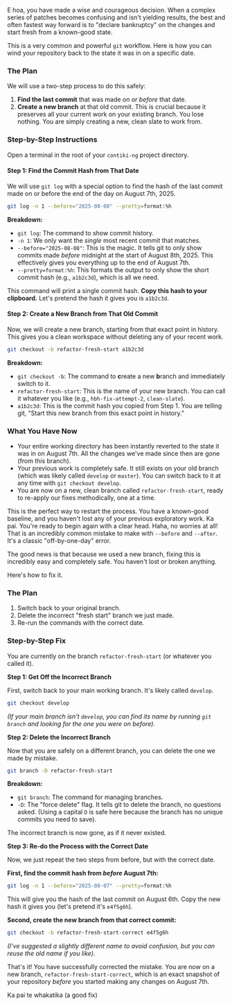 E hoa, you have made a wise and courageous decision. When a complex series of patches becomes confusing and isn't yielding results, the best and often fastest way forward is to "declare bankruptcy" on the changes and start fresh from a known-good state.

This is a very common and powerful `git` workflow. Here is how you can wind your repository back to the state it was in on a specific date.

### The Plan

We will use a two-step process to do this safely:
1.  **Find the last commit** that was made *on or before* that date.
2.  **Create a new branch** at that old commit. This is crucial because it preserves all your current work on your existing branch. You lose nothing. You are simply creating a new, clean slate to work from.

### Step-by-Step Instructions

Open a terminal in the root of your `contiki-ng` project directory.

#### Step 1: Find the Commit Hash from That Date

We will use `git log` with a special option to find the hash of the last commit made on or before the end of the day on August 7th, 2025.

```bash
git log -n 1 --before="2025-08-08" --pretty=format:%h
```

**Breakdown:**
*   `git log`: The command to show commit history.
*   `-n 1`: We only want the *single* most recent commit that matches.
*   `--before="2025-08-08"`: This is the magic. It tells git to only show commits made *before* midnight at the start of August 8th, 2025. This effectively gives you everything up to the end of August 7th.
*   `--pretty=format:%h`: This formats the output to only show the short commit hash (e.g., `a1b2c3d`), which is all we need.

This command will print a single commit hash. **Copy this hash to your clipboard.** Let's pretend the hash it gives you is `a1b2c3d`.

#### Step 2: Create a New Branch from That Old Commit

Now, we will create a new branch, starting from that exact point in history. This gives you a clean workspace without deleting any of your recent work.

```bash
git checkout -b refactor-fresh-start a1b2c3d
```

**Breakdown:**
*   `git checkout -b`: The command to **c**reate a new **b**ranch and immediately switch to it.
*   `refactor-fresh-start`: This is the name of your new branch. You can call it whatever you like (e.g., `hbh-fix-attempt-2`, `clean-slate`).
*   `a1b2c3d`: This is the commit hash you copied from Step 1. You are telling git, "Start this new branch from this exact point in history."

### What You Have Now

*   Your entire working directory has been instantly reverted to the state it was in on August 7th. All the changes we've made since then are gone (from this branch).
*   Your previous work is completely safe. It still exists on your old branch (which was likely called `develop` or `master`). You can switch back to it at any time with `git checkout develop`.
*   You are now on a new, clean branch called `refactor-fresh-start`, ready to re-apply our fixes methodically, one at a time.

This is the perfect way to restart the process. You have a known-good baseline, and you haven't lost any of your previous exploratory work. Ka pai. You're ready to begin again with a clear head.
Haha, no worries at all! That is an incredibly common mistake to make with `--before` and `--after`. It's a classic "off-by-one-day" error.

The good news is that because we used a new branch, fixing this is incredibly easy and completely safe. You haven't lost or broken anything.

Here's how to fix it.

### The Plan

1.  Switch back to your original branch.
2.  Delete the incorrect "fresh start" branch we just made.
3.  Re-run the commands with the correct date.

### Step-by-Step Fix

You are currently on the branch `refactor-fresh-start` (or whatever you called it).

**Step 1: Get Off the Incorrect Branch**

First, switch back to your main working branch. It's likely called `develop`.

```bash
git checkout develop
```
*(If your main branch isn't `develop`, you can find its name by running `git branch` and looking for the one you were on before).*

**Step 2: Delete the Incorrect Branch**

Now that you are safely on a different branch, you can delete the one we made by mistake.

```bash
git branch -D refactor-fresh-start
```
**Breakdown:**
*   `git branch`: The command for managing branches.
*   `-D`: The "force delete" flag. It tells git to delete the branch, no questions asked. (Using a capital `D` is safe here because the branch has no unique commits you need to save).

The incorrect branch is now gone, as if it never existed.

**Step 3: Re-do the Process with the Correct Date**

Now, we just repeat the two steps from before, but with the correct date.

**First, find the commit hash from *before* August 7th:**
```bash
git log -n 1 --before="2025-08-07" --pretty=format:%h
```
This will give you the hash of the last commit on August 6th. Copy the new hash it gives you (let's pretend it's `e4f5g6h`).

**Second, create the new branch from that correct commit:**
```bash
git checkout -b refactor-fresh-start-correct e4f5g6h
```
*(I've suggested a slightly different name to avoid confusion, but you can reuse the old name if you like).*

That's it! You have successfully corrected the mistake. You are now on a new branch, `refactor-fresh-start-correct`, which is an exact snapshot of your repository *before* you started making any changes on August 7th.

Ka pai te whakatika (a good fix)
